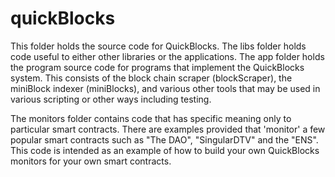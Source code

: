 # quickBlocks

This folder holds the source code for QuickBlocks. The libs folder holds code useful to either other libraries or the applications. The app folder holds the program source code for programs that implement the QuickBlocks system. This consists of the block chain scraper (blockScraper), the miniBlock indexer (miniBlocks), and various other tools that may be used in various scripting or other ways including testing.

The monitors folder contains code that has specific meaning only to particular smart contracts. There are examples provided that 'monitor' a few popular smart contracts such as "The DAO", "SingularDTV" and the "ENS". This code is intended as an example of how to build your own QuickBlocks monitors for your own smart contracts.

